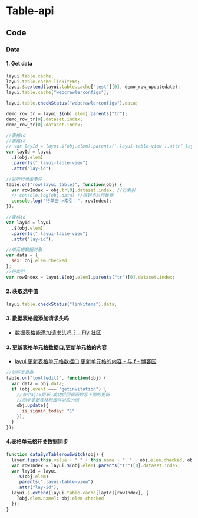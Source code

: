 # Table-api

## Code

### Data

#### 1. Get data

```js
layui.table.cache;
layui.table.cache.linkitems;
layui.$.extend(layui.table.cache["test"][0], demo_row_updatedate);
layui.table.cache["webcrawlerconfigs"];

layui.table.checkStatus("webcrawlerconfigs").data;

demo_row_tr = layui.$(obj.elem).parents("tr");
demo_row_tr[0].dataset.index;
demo_row_tr[0].dataset.index;

//表格id
//表格id
// var layId = layui.$(obj.elem).parents('.layui-table-view').attr('lay-id');
var layId = layui
  .$(obj.elem)
  .parents(".layui-table-view")
  .attr("lay-id");

//监听行单击事件
table.on("row(layui_table)", function(obj) {
  var rowIndex = obj.tr[0].dataset.index; //行索引
  // console.log(obj.data) //得到当前行数据
  console.log("行单击->索引：", rowIndex);
});

//表格id
var layId = layui
  .$(obj.elem)
  .parents(".layui-table-view")
  .attr("lay-id");

//单元格数据对象
var data = {
  sex: obj.elem.checked
};
//行索引
var rowIndex = layui.$(obj.elem).parents("tr")[0].dataset.index;
```

#### 2. 获取选中值

```js
layui.table.checkStatus("linkitems").data;
```

#### 3. 数据表格能添加请求头吗

- [数据表格能添加请求头吗？ - Fly 社区](https://fly.layui.com/jie/26666/)

#### 3. 更新表格单元格数据口,更新单元格的内容

- [layui 更新表格单元格数据口,更新单元格的内容 - 与 f - 博客园](https://www.cnblogs.com/fps2tao/p/9467092.html)

```js
//监听工具条
table.on("tool(edit)", function(obj) {
  var data = obj.data;
  if (obj.event === "getinvitation") {
    //有个ajax更新,成功后回调函数写下面的更新
    //同步更新表格和缓存对应的值
    obj.update({
      is_signin_today: "1"
    });
  }
});
```

#### 4.表格单元格开关数据同步

```js
function dataSynTablerowSwitch(obj) {
  layer.tips(this.value + " " + this.name + "：" + obj.elem.checked, obj.othis);
  var rowIndex = layui.$(obj.elem).parents("tr")[0].dataset.index;
  var layId = layui
    .$(obj.elem)
    .parents(".layui-table-view")
    .attr("lay-id");
  layui.$.extend(layui.table.cache[layId][rowIndex], {
    [obj.elem.name]: obj.elem.checked
  });
}
```
